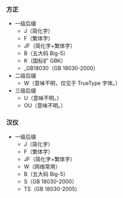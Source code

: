 ### 方正
- 一级后缀
    - J（简化字）
    - F（繁体字）
    - JF（简化字+繁体字）
    - B（五大码 Big-5）
    - K（国标扩 GBK）
    - _GB18030（GB 18030-2000）
- 二级后缀
    - W（意味不明，仅见于 TrueType 字体。）
- 三级后缀
    - U（意味不明。）
    - OU（意味不明。）

### 汉仪
- 一级后缀
    - J（简化字）
    - F（繁体字）
    - JF（简化字+繁体字）
    - W（网络常用）
    - B（五大码 Big-5）
    - S（GB 18030-2000）
    - TS（GB 18030-2005）
